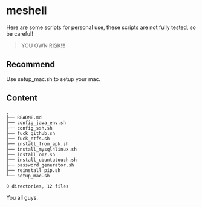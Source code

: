 # meshell 

Here are some scripts for personal use, these scripts are not fully tested, so be careful! 

> YOU OWN RISK!!!

## Recommend

Use setup_mac.sh to setup your mac.

## Content

```Shell
.
├── README.md
├── config_java_env.sh
├── config_ssh.sh
├── fuck_github.sh
├── fuck_ntfs.sh
├── install_from_apk.sh
├── install_mysql4linux.sh
├── install_omz.sh
├── install_ubuntutouch.sh
├── password_generator.sh
├── reinstall_pip.sh
└── setup_mac.sh

0 directories, 12 files
```
You all guys.

